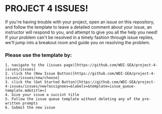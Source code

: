 # PROJECT 4 ISSUES!

If you're having trouble with your project, open an issue on this repository, and follow the template to leave a detailed comment about your issue, an instructor will respond to you, and attempt to give you all the help you need! If your problem can't be resolved in a timely fashion through issue replies, we'll jump into a breakout room and guide you on resolving the problem.

### Please use the template by:
	1. navigate to the (issues page)[https://github.com/WDI-SEA/project-4-issues/issues]
	2. click the (New Issue Button)[https://github.com/WDI-SEA/project-4-issues/issues/new/choose]
	3. click the (Get Started Button)[https://github.com/WDI-SEA/project-4-issues/issues/new?assignees=&labels=&template=issue_queue-template.md&title=]
	4. Give your issue a succint title
	5. Follow the issue queue template without deleting any of the pre-written prompts
	6. Submit the new issue